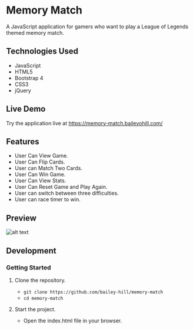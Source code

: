 # Memory Match
A JavaScript application for gamers who want to play a League of Legends themed memory match.


## Technologies Used
- JavaScript
- HTML5
- Bootstrap 4
- CSS3
- jQuery

## Live Demo
Try the application live at https://memory-match.baileyohill.com/

## Features
- User Can View Game.
- User Can Flip Cards.
- User can Match Two Cards.
- User Can Win Game.
- User Can View Stats.
- User Can Reset Game and Play Again.
- User can switch between three difficulties.
- User can race timer to win.

## Preview
![alt text](./image/mem-match.gif)

## Development
### Getting Started
1. Clone the repository.

    - `git clone https://github.com/bailey-hill/memory-match`
    - `cd memory-match`

2. Start the project.
    - Open the index.html file in your browser.
